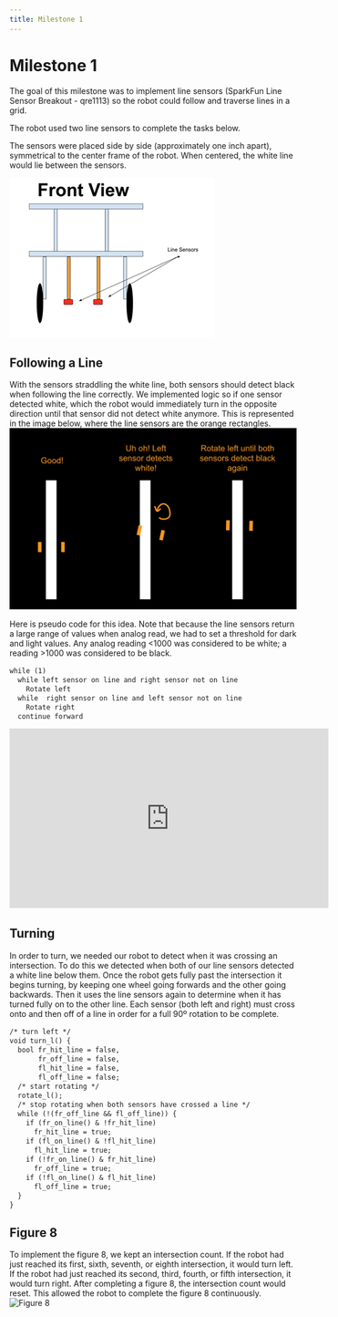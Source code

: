 ```yaml
---
title: Milestone 1
---
```


Milestone 1 
===========

The goal of this milestone was to implement line sensors (SparkFun Line Sensor Breakout - qre1113) so the robot could follow and traverse lines in a grid. 

The robot used two line sensors to complete the tasks below.

The sensors were placed side by side (approximately one inch apart), symmetrical to the center frame of the robot. When centered, the white line would lie between the sensors.

![Front View](media/milestone1-front-view.png "Front View")


## Following a Line

With the sensors straddling the white line, both sensors should detect black when following the line correctly. We implemented logic so if one sensor detected white, which the robot would immediately turn in the opposite direction until that sensor did not detect white anymore. This is represented in the image below, where the line sensors are the orange rectangles.
![Line Following Diagram](media/milestone1-line-follow.png "Line Following Diagram")

Here is pseudo code for this idea. Note that because the line sensors return a large range of values when analog read, we had to set a threshold for dark and light values. Any analog reading <1000 was considered to be white; a reading >1000 was considered to be black. 

    while (1)
      while left sensor on line and right sensor not on line
        Rotate left
      while  right sensor on line and left sensor not on line
        Rotate right
      continue forward

<div class="video"><iframe width="560" height="315" src="https://www.youtube.com/embed/YzMPTGq_EcQ" frameborder="0" allow="autoplay; encrypted-media" allowfullscreen></iframe></div>

## Turning

In order to turn, we needed our robot to detect when it was crossing an intersection. To do this we detected when both of our line sensors detected a white line below them. Once the robot gets fully past the intersection it begins turning, by keeping one wheel going forwards and the other going backwards. Then it uses the line sensors again to determine when it has turned fully on to the other line. Each sensor (both left and right) must cross onto and then off of a line in order for a full 90º rotation to be complete.

    /* turn left */
    void turn_l() {
      bool fr_hit_line = false, 
           fr_off_line = false,
           fl_hit_line = false,
           fl_off_line = false;
      /* start rotating */
      rotate_l();
      /* stop rotating when both sensors have crossed a line */
      while (!(fr_off_line && fl_off_line)) {
        if (fr_on_line() & !fr_hit_line)
          fr_hit_line = true;
        if (fl_on_line() & !fl_hit_line)
          fl_hit_line = true;
        if (!fr_on_line() & fr_hit_line)
          fr_off_line = true;
        if (!fl_on_line() & fl_hit_line)
          fl_off_line = true;
      }
    }


## Figure 8

To implement the figure 8, we kept an intersection count. If the robot had just reached its first, sixth, seventh, or eighth intersection, it would turn left. If the robot had just reached its second, third, fourth, or fifth intersection, it would turn right. After completing a figure 8, the intersection count would reset. This allowed the robot to complete the figure 8 continuously.
![Figure 8](media/milestone1-figure-8.gif "Figure 8")

